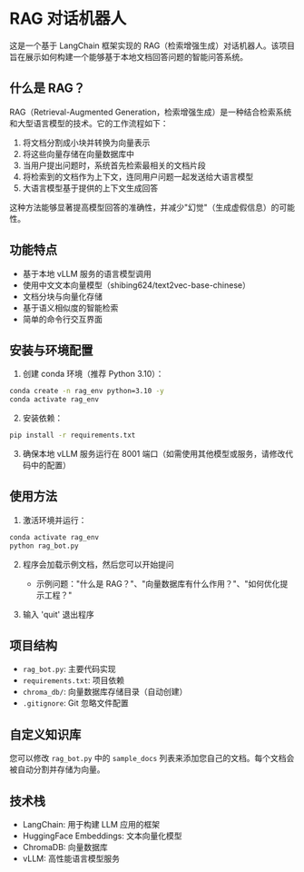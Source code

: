 # RAG 对话机器人

这是一个基于 LangChain 框架实现的 RAG（检索增强生成）对话机器人。该项目旨在展示如何构建一个能够基于本地文档回答问题的智能问答系统。

## 什么是 RAG？

RAG（Retrieval-Augmented Generation，检索增强生成）是一种结合检索系统和大型语言模型的技术。它的工作流程如下：

1. 将文档分割成小块并转换为向量表示
2. 将这些向量存储在向量数据库中
3. 当用户提出问题时，系统首先检索最相关的文档片段
4. 将检索到的文档作为上下文，连同用户问题一起发送给大语言模型
5. 大语言模型基于提供的上下文生成回答

这种方法能够显著提高模型回答的准确性，并减少"幻觉"（生成虚假信息）的可能性。

## 功能特点

- 基于本地 vLLM 服务的语言模型调用
- 使用中文文本向量模型（shibing624/text2vec-base-chinese）
- 文档分块与向量化存储
- 基于语义相似度的智能检索
- 简单的命令行交互界面

## 安装与环境配置

1. 创建 conda 环境（推荐 Python 3.10）：
```bash
conda create -n rag_env python=3.10 -y
conda activate rag_env
```

2. 安装依赖：
```bash
pip install -r requirements.txt
```

3. 确保本地 vLLM 服务运行在 8001 端口（如需使用其他模型或服务，请修改代码中的配置）

## 使用方法

1. 激活环境并运行：
```bash
conda activate rag_env
python rag_bot.py
```

2. 程序会加载示例文档，然后您可以开始提问
   - 示例问题："什么是 RAG？"、"向量数据库有什么作用？"、"如何优化提示工程？"

3. 输入 'quit' 退出程序

## 项目结构

- `rag_bot.py`: 主要代码实现
- `requirements.txt`: 项目依赖
- `chroma_db/`: 向量数据库存储目录（自动创建）
- `.gitignore`: Git 忽略文件配置

## 自定义知识库

您可以修改 `rag_bot.py` 中的 `sample_docs` 列表来添加您自己的文档。每个文档会被自动分割并存储为向量。

## 技术栈

- LangChain: 用于构建 LLM 应用的框架
- HuggingFace Embeddings: 文本向量化模型
- ChromaDB: 向量数据库
- vLLM: 高性能语言模型服务 